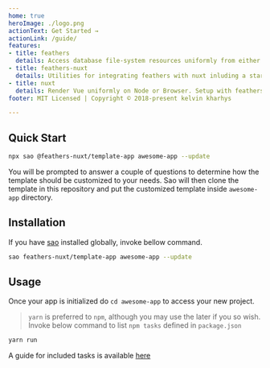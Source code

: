 ```yaml
---
home: true
heroImage: ./logo.png
actionText: Get Started →
actionLink: /guide/
features:
- title: feathers 
  details: Access database file-system resources uniformly from either Node or Browser. Includes nuxt middleware for Server Side Rendering the UI app.
- title: feathers-nuxt
  details: Utilities for integrating feathers with nuxt inluding a starter template with npm scripts to live-reload, build and deploy app, migrate and seed database.
- title: nuxt
  details: Render Vue uniformly on Node or Browser. Setup with feathers-client and feathers-vuex for availing feathers services as vuex store modules.
footer: MIT Licensed | Copyright © 2018-present kelvin kharhys

---
```



## Quick Start
```bash
npx sao @feathers-nuxt/template-app awesome-app --update
```
You will be prompted to answer a couple of questions to determine how the template should be customized to your needs. Sao will then clone the template in this repository and put the customized template inside `awesome-app` directory.


## Installation
If you have [sao](https://sao.js.org/) installed globally, invoke bellow command.
```bash
sao feathers-nuxt/template-app awesome-app --update
```

## Usage
Once your app is initialized do `cd awesome-app` to access your new project. 
> `yarn` is preferred to `npm`, although you may use the later if you so wish.
Invoke below command to list `npm tasks` defined in `package.json`
```bash
yarn run
```
A guide for included tasks is available [here](/scripts)